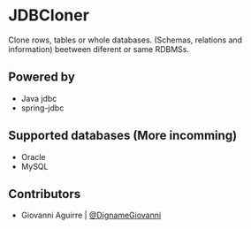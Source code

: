 JDBCloner
=========

Clone rows, tables or whole databases. (Schemas, relations and information)
beetween diferent or same RDBMSs.

<h2>Powered by</h2>
<ul>
  <li>Java jdbc</li>
  <li>spring-jdbc</li>
</ul>

<h2>Supported databases (More incomming)</h2>
<ul>
  <li>Oracle</li>
  <li>MySQL</li>
</ul>

<h2>Contributors</h2>
<ul>
  <li>Giovanni Aguirre | <a href="https://twitter.com/DiganmeGiovanni">@DignameGiovanni</a></li>
</ul>
